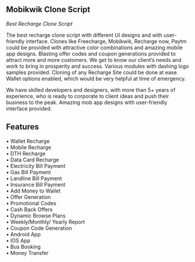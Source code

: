 <h2> Mobikwik Clone Script </h2>
<i>Best Recharge Clone Script</i><br>

The best recharge clone script with different UI designs and with user-friendly interface. Clones like Freecharge, Mobikwik, Recharge now, Paytm could be provided with attractive color combinations and amazing mobile app designs. Blasting offer codes and coupon generations provided to attract more and more customers. We get to know our client’s needs and work to bring in prosperity and success. Various modules with dashing logo samples provided. Cloning of any Recharge Site could be done at ease. Wallet options enabled, which would be very helpful at time of emergency.

We have skilled developers and designers, with more than 5+ years of experience, who is ready to corporate to client ideas and push their business to the peak. Amazing mob app designs with user-friendly interface provided.

<h2>Features</h2>
• Wallet Recharge<br>
• Mobile Recharge<br>
• DTH Recharge<br>
• Data Card Recharge<br>
• Electricity Bill Payment<br>
• Gas Bill Payment<br>
• Landline Bill Payment<br>
• Insurance Bill Payment<br>
• Add Money to Wallet<br>
• Offer Generation<br>
• Promotional Codes<br>
• Cash Back Offers<br>
• Dynamic Browse Plans<br>
• Weekly/Monthly/ Yearly Report<br>
• Coupon Code Generation<br>
• Android App<br>
• IOS App<br>
• Bus Booking<br>
• Money Transfer<br>
